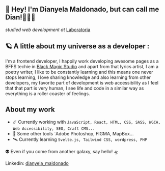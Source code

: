 ## 👋 Hey!   I'm Dianyela Maldonado,  but can call me Dian!🧑‍🚀🚀

_studied web development at_  [Laboratoria](https://www.laboratoria.la/quienessomos)

## 🪐 A little about my universe as a developer :
I'm a frontend developer, I happily work developing awesome pages as a BFFS techie in [Black Magic Studio](https://heyblackmagic.com/) and apart from that lyrics artist, I am a poetry writer, I like to be constantly learning and this means one never stops learning, I love sharing knowledge and also learning from other developers, my favorite part of development is web accessibility as I feel that that part is very human, I see life and code in a similar way as everything is a roller coaster of feelings.

## About my work

-    ☄️ Currently working with  `JavaScript, React, HTML, CSS, SASS, WGCA, Web Accessibility, SEO, Craft CMS... `
-   🧰 Some other tools  `Adobe Photoshop, FIGMA, MapBox...
-   🛰️ Currently learning  `Svelte.js, Tailwind CSS, wordpress, PHP`

👽 Even if you come from another galaxy, say hello! 🛸

Linkedin: [dianyela_maldonado](https://www.linkedin.com/in/dianyela-maldonado/?locale=en_US)

